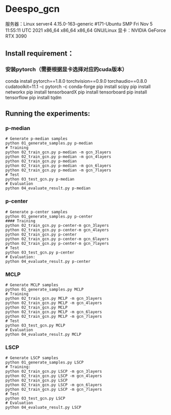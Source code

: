 # Deespo_gcn

服务器：Linux server4 4.15.0-163-generic #171-Ubuntu SMP Fri Nov 5 11:55:11 UTC 2021 x86_64 x86_64 x86_64 GNU/Linux
显卡：NVIDIA GeForce RTX 3090

## Install requirement：
### 安装pytorch（需要根据显卡选择对应的cuda版本）
conda install pytorch==1.8.0 torchvision==0.9.0 torchaudio==0.8.0 cudatoolkit=11.1 -c pytorch -c conda-forge
pip install scipy
pip install networkx
pip install tensorboardX
pip install tensorboard
pip install tensorflow
pip install tqdm

## Running the experiments:
### p-median
```
# Generate p-median samples
python 01_generate_samples.py p-median
# Training
python 02_train_gcn.py p-median -m gcn_3layers  
python 02_train_gcn.py p-median -m gcn_4layers  
python 02_train_gcn.py p-median  
python 02_train_gcn.py p-median -m gcn_6layers  
python 02_train_gcn.py p-median -m gcn_7layers  
# Test
python 03_test_gcn.py p-median  
# Evaluation
python 04_evaluate_result.py p-median
```

### p-center
```
# Generate p-center samples
python 01_generate_samples.py p-center
#### Training
python 02_train_gcn.py p-center-m gcn_3layers  
python 02_train_gcn.py p-center-m gcn_4layers  
python 02_train_gcn.py p-center  
python 02_train_gcn.py p-center-m gcn_6layers  
python 02_train_gcn.py p-center-m gcn_7layers  
# Test
python 03_test_gcn.py p-center
# Evaluation:
python 04_evaluate_result.py p-center
```

### MCLP
```
# Generate MCLP samples
python 01_generate_samples.py MCLP
# Training
python 02_train_gcn.py MCLP -m gcn_3layers  
python 02_train_gcn.py MCLP -m gcn_4layers  
python 02_train_gcn.py MCLP  
python 02_train_gcn.py MCLP -m gcn_6layers  
python 02_train_gcn.py MCLP -m gcn_7layers  
# Test
python 03_test_gcn.py MCLP 
# Evaluation
python 04_evaluate_result.py MCLP
```

### LSCP
```
# Generate LSCP samples
python 01_generate_samples.py LSCP
# Training:
python 02_train_gcn.py LSCP -m gcn_3layers  
python 02_train_gcn.py LSCP -m gcn_4layers  
python 02_train_gcn.py LSCP  
python 02_train_gcn.py LSCP -m gcn_6layers  
python 02_train_gcn.py LSCP -m gcn_7layers  
# Test
python 03_test_gcn.py LSCP
# Evaluation
python 04_evaluate_result.py LSCP
```






